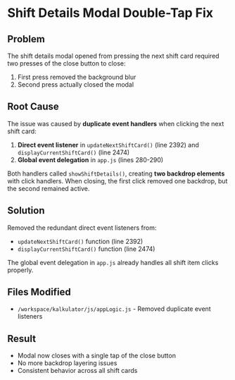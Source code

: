 # Shift Details Modal Double-Tap Fix

## Problem
The shift details modal opened from pressing the next shift card required two presses of the close button to close:
1. First press removed the background blur
2. Second press actually closed the modal

## Root Cause
The issue was caused by **duplicate event handlers** when clicking the next shift card:

1. **Direct event listener** in `updateNextShiftCard()` (line 2392) and `displayCurrentShiftCard()` (line 2474)
2. **Global event delegation** in `app.js` (lines 280-290)

Both handlers called `showShiftDetails()`, creating **two backdrop elements** with click handlers. When closing, the first click removed one backdrop, but the second remained active.

## Solution
Removed the redundant direct event listeners from:
- `updateNextShiftCard()` function (line 2392)
- `displayCurrentShiftCard()` function (line 2474)

The global event delegation in `app.js` already handles all shift item clicks properly.

## Files Modified
- `/workspace/kalkulator/js/appLogic.js` - Removed duplicate event listeners

## Result
- Modal now closes with a single tap of the close button
- No more backdrop layering issues
- Consistent behavior across all shift cards
